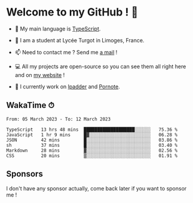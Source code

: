 # Welcome to my GitHub ! 🌃

- 🔭 My main language is [TypeScript](https://www.typescriptlang.org/).

- 🌱 I am a student at Lycée Turgot in Limoges, France.

- 📫 Need to contact me ? Send me <a href="mailto:mikkel@milescode.dev">a mail</a> !

- 💻 All my projects are open-source so you can see them all right here and on <a href="https://www.vexcited.ml">my website</a> !

- 👀 I currently work on [lpadder](https://github.com/Vexcited/lpadder) and [Pornote](https://github.com/Vexcited/Pornote).

## WakaTime ⏱

<!--START_SECTION:waka-->

```text
From: 05 March 2023 - To: 12 March 2023

TypeScript   13 hrs 48 mins  ███████████████████░░░░░░   75.36 %
JavaScript   1 hr 9 mins     █▓░░░░░░░░░░░░░░░░░░░░░░░   06.28 %
JSON         42 mins         █░░░░░░░░░░░░░░░░░░░░░░░░   03.86 %
sh           37 mins         █░░░░░░░░░░░░░░░░░░░░░░░░   03.40 %
Markdown     28 mins         ▓░░░░░░░░░░░░░░░░░░░░░░░░   02.56 %
CSS          20 mins         ▒░░░░░░░░░░░░░░░░░░░░░░░░   01.91 %
```

<!--END_SECTION:waka-->

## Sponsors

I don't have any sponsor actually, come back later if you want to sponsor me !
